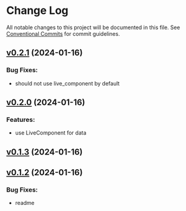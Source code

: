 # Change Log

All notable changes to this project will be documented in this file.
See [Conventional Commits](Https://conventionalcommits.org) for commit guidelines.

<!-- changelog -->

## [v0.2.1](https://github.com/phoenix-islands/phoenix_islands/compare/v0.2.0...v0.2.1) (2024-01-16)




### Bug Fixes:

* should not use live_component by default

## [v0.2.0](https://github.com/phoenix-islands/phoenix_islands/compare/v0.1.3...v0.2.0) (2024-01-16)




### Features:

* use LiveComponent for data

## [v0.1.3](https://github.com/phoenix-islands/phoenix_islands/compare/v0.1.2...v0.1.3) (2024-01-16)




## [v0.1.2](https://github.com/phoenix-islands/phoenix_islands/compare/v0.1.2...v0.1.2) (2024-01-16)




### Bug Fixes:

* readme
